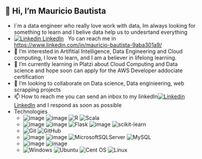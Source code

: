 ## 👋 Hi, I’m  Mauricio Bautista
- I´m a data engineer who really love work with data, Im always looking for something to learn and I belive data help us to undesrtand everything
- [![Linkedin](https://i.stack.imgur.com/gVE0j.png) LinkedIn](https://www.linkedin.com/in/mauricio-bautista-9aba301a9/)
&nbsp; Yo can reach me in https://www.linkedin.com/in/mauricio-bautista-9aba301a9/ 
- 👀 I’m interested in Artifitial Intelligence, Data Engineering and Cloud computing, I love to learn, and I am a believer in lifelong learning.
- 🌱 I’m currently learning in Platzi about Cloud Computing and Data science and hope soon can apply for the AWS Developer addociate certification
- 💞️ I’m looking to collaborate on Data science, Data enginieering, web scrapping projects
- 📫 How to reach me you can send an inbox to my linkedIn[![Linkedin](https://i.stack.imgur.com/gVE0j.png) LinkedIn](https://www.linkedin.com/in/mauricio-bautista-9aba301a9/) and I respond as soon as possible
- Technologies
    - ![image](https://img.shields.io/badge/Python-3776AB?style=for-the-badge&logo=python&logoColor=white)    ![image](https://img.shields.io/badge/JavaScript-323330?style=for-the-badge&logo=javascript&logoColor=F7DF1)    ![R](https://img.shields.io/badge/r-%23276DC3.svg?style=for-the-badge&logo=r&logoColor=white) ![Scala](https://img.shields.io/badge/scala-%23DC322F.svg?style=for-the-badge&logo=scala&logoColor=white) 
    - ![image](https://img.shields.io/badge/Numpy-777BB4?style=for-the-badge&logo=numpy&logoColor=whit)    ![image](https://img.shields.io/badge/Pandas-2C2D72?style=for-the-badge&logo=pandas&logoColor=white)    ![Flask](https://img.shields.io/badge/flask-%23000.svg?style=for-the-badge&logo=flask&logoColor=white) ![image](https://img.shields.io/badge/Django-092E20?style=for-the-badge&logo=django&logoColor=green) ![scikit-learn](https://img.shields.io/badge/scikit--learn-%23F7931E.svg?style=for-the-badge&logo=scikit-learn&logoColor=white) 
    - ![Git](https://img.shields.io/badge/git-%23F05033.svg?style=for-the-badge&logo=git&logoColor=white) ![GitHub](https://img.shields.io/badge/github-%23121011.svg?style=for-the-badge&logo=github&logoColor=white)
    - ![image](https://img.shields.io/badge/PostgreSQL-316192?style=for-the-badge&logo=postgresql&logoColor=white)    ![image](https://img.shields.io/badge/MongoDB-white?style=for-the-badge&logo=mongodb&logoColor=4EA94B)        ![MicrosoftSQLServer](https://img.shields.io/badge/Microsoft%20SQL%20Sever-CC2927?style=for-the-badge&logo=microsoft%20sql%20server&logoColor=white) ![MySQL](https://img.shields.io/badge/mysql-%2300f.svg?style=for-the-badge&logo=mysql&logoColor=white)
    - ![image](https://img.shields.io/badge/microsoft%20azure-0089D6?style=for-the-badge&logo=microsoft-azure&logoColor=white)    ![image](https://img.shields.io/badge/Amazon_AWS-232F3E?style=for-the-badge&logo=amazon-aws&logoColor=white)
    - ![Windows](https://img.shields.io/badge/Windows-0078D6?style=for-the-badge&logo=windows&logoColor=white) ![Ubuntu](https://img.shields.io/badge/Ubuntu-E95420?style=for-the-badge&logo=ubuntu&logoColor=white) ![Cent OS](https://img.shields.io/badge/cent%20os-002260?style=for-the-badge&logo=centos&logoColor=F0F0F0) ![Linux](https://img.shields.io/badge/Linux-FCC624?style=for-the-badge&logo=linux&logoColor=black)
    

<!---
MauricioFBL/MauricioFBL is a ✨ special ✨ repository because its `README.md` (this file) appears on your GitHub profile.
You can click the Preview link to take a look at your changes.
--->
